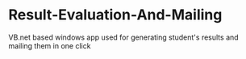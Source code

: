 # Result-Evaluation-And-Mailing
 VB.net based windows app used for generating student's results and mailing them in one click
